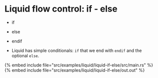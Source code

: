 # Liquid flow control: if - else

* if
* else
* endif

* Liquid has simple conditionals: `if` that we end with `endif` and the optional `else`.

{% embed include file="src/examples/liquid/liquid-if-else/src/main.rs" %}
{% embed include file="src/examples/liquid/liquid-if-else/out.out" %}


